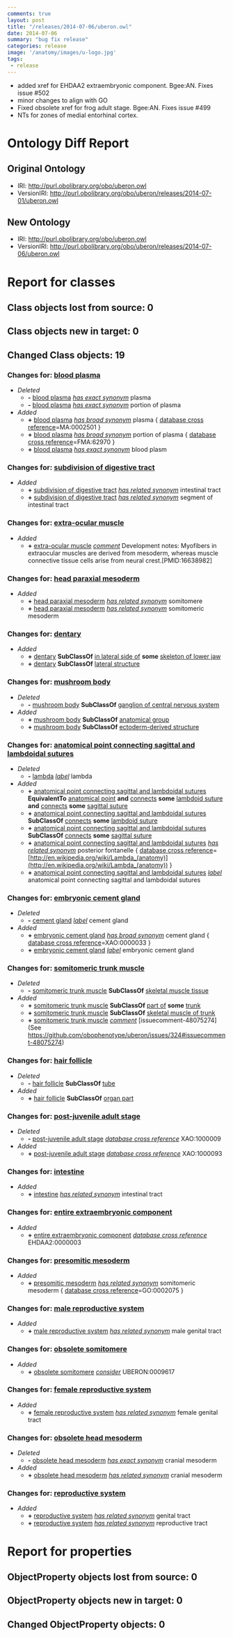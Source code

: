```yaml
---
comments: true
layout: post
title: "/releases/2014-07-06/uberon.owl"
date: 2014-07-06
summary: "bug fix release"
categories: release
image: '/anatomy/images/u-logo.jpg'
tags:
 - release
---
```


 * added xref for EHDAA2 extraembryonic component. Bgee:AN. Fixes issue #502
 * minor changes to align with GO
 * Fixed obsolete xref for frog adult stage. Bgee:AN. Fixes issue #499
 * NTs for zones of medial entorhinal cortex.

# Ontology Diff Report


## Original Ontology

 * IRI: http://purl.obolibrary.org/obo/uberon.owl
 * VersionIRI: http://purl.obolibrary.org/obo/uberon/releases/2014-07-01/uberon.owl

## New Ontology

 * IRI: http://purl.obolibrary.org/obo/uberon.owl
 * VersionIRI: http://purl.obolibrary.org/obo/uberon/releases/2014-07-06/uberon.owl

# Report for classes


## Class objects lost from source: 0


## Class objects new in target: 0


## Changed Class objects: 19


### Changes for: [blood plasma](http://purl.obolibrary.org/obo/UBERON_0001969)

 * _Deleted_
    *  **-** [blood plasma](http://purl.obolibrary.org/obo/UBERON_0001969) *[has exact synonym](http://www.geneontology.org/formats/oboInOwl#hasExactSynonym)* plasma
    *  **-** [blood plasma](http://purl.obolibrary.org/obo/UBERON_0001969) *[has exact synonym](http://www.geneontology.org/formats/oboInOwl#hasExactSynonym)* portion of plasma
 * _Added_
    *  **+** [blood plasma](http://purl.obolibrary.org/obo/UBERON_0001969) *[has broad synonym](http://www.geneontology.org/formats/oboInOwl#hasBroadSynonym)* plasma { [database cross reference](http://www.geneontology.org/formats/oboInOwl#hasDbXref)=MA:0002501 } 
    *  **+** [blood plasma](http://purl.obolibrary.org/obo/UBERON_0001969) *[has broad synonym](http://www.geneontology.org/formats/oboInOwl#hasBroadSynonym)* portion of plasma { [database cross reference](http://www.geneontology.org/formats/oboInOwl#hasDbXref)=FMA:62970 } 
    *  **+** [blood plasma](http://purl.obolibrary.org/obo/UBERON_0001969) *[has exact synonym](http://www.geneontology.org/formats/oboInOwl#hasExactSynonym)* blood plasm

### Changes for: [subdivision of digestive tract](http://purl.obolibrary.org/obo/UBERON_0004921)

 * _Added_
    *  **+** [subdivision of digestive tract](http://purl.obolibrary.org/obo/UBERON_0004921) *[has related synonym](http://www.geneontology.org/formats/oboInOwl#hasRelatedSynonym)* intestinal tract
    *  **+** [subdivision of digestive tract](http://purl.obolibrary.org/obo/UBERON_0004921) *[has related synonym](http://www.geneontology.org/formats/oboInOwl#hasRelatedSynonym)* segment of intestinal tract

### Changes for: [extra-ocular muscle](http://purl.obolibrary.org/obo/UBERON_0001601)

 * _Added_
    *  **+** [extra-ocular muscle](http://purl.obolibrary.org/obo/UBERON_0001601) *[comment](http://www.w3.org/2000/01/rdf-schema#comment)* Development notes: Myofibers in extraocular muscles are derived from mesoderm, whereas muscle connective tissue cells arise from neural crest.[PMID:16638982]

### Changes for: [head paraxial mesoderm](http://purl.obolibrary.org/obo/UBERON_0009617)

 * _Added_
    *  **+** [head paraxial mesoderm](http://purl.obolibrary.org/obo/UBERON_0009617) *[has related synonym](http://www.geneontology.org/formats/oboInOwl#hasRelatedSynonym)* somitomere
    *  **+** [head paraxial mesoderm](http://purl.obolibrary.org/obo/UBERON_0009617) *[has related synonym](http://www.geneontology.org/formats/oboInOwl#hasRelatedSynonym)* somitomeric mesoderm

### Changes for: [dentary](http://purl.obolibrary.org/obo/UBERON_0004742)

 * _Added_
    *  **+** [dentary](http://purl.obolibrary.org/obo/UBERON_0004742) **SubClassOf** [in lateral side of](http://purl.obolibrary.org/obo/BSPO_0000126) **some** [skeleton of lower jaw](http://purl.obolibrary.org/obo/UBERON_0003278)
    *  **+** [dentary](http://purl.obolibrary.org/obo/UBERON_0004742) **SubClassOf** [lateral structure](http://purl.obolibrary.org/obo/UBERON_0015212)

### Changes for: [mushroom body](http://purl.obolibrary.org/obo/UBERON_0001058)

 * _Deleted_
    *  **-** [mushroom body](http://purl.obolibrary.org/obo/UBERON_0001058) **SubClassOf** [ganglion of central nervous system](http://purl.obolibrary.org/obo/UBERON_0003339)
 * _Added_
    *  **+** [mushroom body](http://purl.obolibrary.org/obo/UBERON_0001058) **SubClassOf** [anatomical group](http://purl.obolibrary.org/obo/UBERON_0000480)
    *  **+** [mushroom body](http://purl.obolibrary.org/obo/UBERON_0001058) **SubClassOf** [ectoderm-derived structure](http://purl.obolibrary.org/obo/UBERON_0004121)

### Changes for: [anatomical point connecting sagittal and lambdoidal sutures](http://purl.obolibrary.org/obo/UBERON_0013424)

 * _Deleted_
    *  **-** [lambda](http://purl.obolibrary.org/obo/UBERON_0013424) *[label](http://www.w3.org/2000/01/rdf-schema#label)* lambda
 * _Added_
    *  **+** [anatomical point connecting sagittal and lambdoidal sutures](http://purl.obolibrary.org/obo/UBERON_0013424) **EquivalentTo** [anatomical point](http://purl.obolibrary.org/obo/UBERON_0006983) **and** [connects](http://purl.obolibrary.org/obo/RO_0002176) **some** [lambdoid suture](http://purl.obolibrary.org/obo/UBERON_0002491) **and** [connects](http://purl.obolibrary.org/obo/RO_0002176) **some** [sagittal suture](http://purl.obolibrary.org/obo/UBERON_0002492)
    *  **+** [anatomical point connecting sagittal and lambdoidal sutures](http://purl.obolibrary.org/obo/UBERON_0013424) **SubClassOf** [connects](http://purl.obolibrary.org/obo/RO_0002176) **some** [lambdoid suture](http://purl.obolibrary.org/obo/UBERON_0002491)
    *  **+** [anatomical point connecting sagittal and lambdoidal sutures](http://purl.obolibrary.org/obo/UBERON_0013424) **SubClassOf** [connects](http://purl.obolibrary.org/obo/RO_0002176) **some** [sagittal suture](http://purl.obolibrary.org/obo/UBERON_0002492)
    *  **+** [anatomical point connecting sagittal and lambdoidal sutures](http://purl.obolibrary.org/obo/UBERON_0013424) *[has related synonym](http://www.geneontology.org/formats/oboInOwl#hasRelatedSynonym)* posterior fontanelle { [database cross reference](http://www.geneontology.org/formats/oboInOwl#hasDbXref)=[http://en.wikipedia.org/wiki/Lambda_(anatomy)](http://en.wikipedia.org/wiki/Lambda_(anatomy)) } 
    *  **+** [anatomical point connecting sagittal and lambdoidal sutures](http://purl.obolibrary.org/obo/UBERON_0013424) *[label](http://www.w3.org/2000/01/rdf-schema#label)* anatomical point connecting sagittal and lambdoidal sutures

### Changes for: [embryonic cement gland](http://purl.obolibrary.org/obo/UBERON_0005093)

 * _Deleted_
    *  **-** [cement gland](http://purl.obolibrary.org/obo/UBERON_0005093) *[label](http://www.w3.org/2000/01/rdf-schema#label)* cement gland
 * _Added_
    *  **+** [embryonic cement gland](http://purl.obolibrary.org/obo/UBERON_0005093) *[has broad synonym](http://www.geneontology.org/formats/oboInOwl#hasBroadSynonym)* cement gland  { [database cross reference](http://www.geneontology.org/formats/oboInOwl#hasDbXref)=XAO:0000033 } 
    *  **+** [embryonic cement gland](http://purl.obolibrary.org/obo/UBERON_0005093) *[label](http://www.w3.org/2000/01/rdf-schema#label)* embryonic cement gland

### Changes for: [somitomeric trunk muscle](http://purl.obolibrary.org/obo/UBERON_0004138)

 * _Deleted_
    *  **-** [somitomeric trunk muscle](http://purl.obolibrary.org/obo/UBERON_0004138) **SubClassOf** [skeletal muscle tissue](http://purl.obolibrary.org/obo/UBERON_0001134)
 * _Added_
    *  **+** [somitomeric trunk muscle](http://purl.obolibrary.org/obo/UBERON_0004138) **SubClassOf** [part of](http://purl.obolibrary.org/obo/BFO_0000050) **some** [trunk](http://purl.obolibrary.org/obo/UBERON_0002100)
    *  **+** [somitomeric trunk muscle](http://purl.obolibrary.org/obo/UBERON_0004138) **SubClassOf** [skeletal muscle of trunk](http://purl.obolibrary.org/obo/UBERON_0001774)
    *  **+** [somitomeric trunk muscle](http://purl.obolibrary.org/obo/UBERON_0004138) *[comment](http://www.w3.org/2000/01/rdf-schema#comment)* [issuecomment-48075274](See https://github.com/obophenotype/uberon/issues/324#issuecomment-48075274)

### Changes for: [hair follicle](http://purl.obolibrary.org/obo/UBERON_0002073)

 * _Deleted_
    *  **-** [hair follicle](http://purl.obolibrary.org/obo/UBERON_0002073) **SubClassOf** [tube](http://purl.obolibrary.org/obo/UBERON_0000025)
 * _Added_
    *  **+** [hair follicle](http://purl.obolibrary.org/obo/UBERON_0002073) **SubClassOf** [organ part](http://purl.obolibrary.org/obo/UBERON_0000064)

### Changes for: [post-juvenile adult stage](http://purl.obolibrary.org/obo/UBERON_0000113)

 * _Deleted_
    *  **-** [post-juvenile adult stage](http://purl.obolibrary.org/obo/UBERON_0000113) *[database cross reference](http://www.geneontology.org/formats/oboInOwl#hasDbXref)* XAO:1000009
 * _Added_
    *  **+** [post-juvenile adult stage](http://purl.obolibrary.org/obo/UBERON_0000113) *[database cross reference](http://www.geneontology.org/formats/oboInOwl#hasDbXref)* XAO:1000093

### Changes for: [intestine](http://purl.obolibrary.org/obo/UBERON_0000160)

 * _Added_
    *  **+** [intestine](http://purl.obolibrary.org/obo/UBERON_0000160) *[has related synonym](http://www.geneontology.org/formats/oboInOwl#hasRelatedSynonym)* intestinal tract

### Changes for: [entire extraembryonic component](http://purl.obolibrary.org/obo/UBERON_0016887)

 * _Added_
    *  **+** [entire extraembryonic component](http://purl.obolibrary.org/obo/UBERON_0016887) *[database cross reference](http://www.geneontology.org/formats/oboInOwl#hasDbXref)* EHDAA2:0000003

### Changes for: [presomitic mesoderm](http://purl.obolibrary.org/obo/UBERON_0003059)

 * _Added_
    *  **+** [presomitic mesoderm](http://purl.obolibrary.org/obo/UBERON_0003059) *[has related synonym](http://www.geneontology.org/formats/oboInOwl#hasRelatedSynonym)* somitomeric mesoderm { [database cross reference](http://www.geneontology.org/formats/oboInOwl#hasDbXref)=GO:0002075 } 

### Changes for: [male reproductive system](http://purl.obolibrary.org/obo/UBERON_0000079)

 * _Added_
    *  **+** [male reproductive system](http://purl.obolibrary.org/obo/UBERON_0000079) *[has related synonym](http://www.geneontology.org/formats/oboInOwl#hasRelatedSynonym)* male genital tract

### Changes for: [obsolete somitomere](http://purl.obolibrary.org/obo/UBERON_0005727)

 * _Added_
    *  **+** [obsolete somitomere](http://purl.obolibrary.org/obo/UBERON_0005727) *[consider](http://www.geneontology.org/formats/oboInOwl#consider)* UBERON:0009617

### Changes for: [female reproductive system](http://purl.obolibrary.org/obo/UBERON_0000474)

 * _Added_
    *  **+** [female reproductive system](http://purl.obolibrary.org/obo/UBERON_0000474) *[has related synonym](http://www.geneontology.org/formats/oboInOwl#hasRelatedSynonym)* female genital tract

### Changes for: [obsolete head mesoderm](http://purl.obolibrary.org/obo/UBERON_0005280)

 * _Deleted_
    *  **-** [obsolete head mesoderm](http://purl.obolibrary.org/obo/UBERON_0005280) *[has exact synonym](http://www.geneontology.org/formats/oboInOwl#hasExactSynonym)* cranial mesoderm
 * _Added_
    *  **+** [obsolete head mesoderm](http://purl.obolibrary.org/obo/UBERON_0005280) *[has related synonym](http://www.geneontology.org/formats/oboInOwl#hasRelatedSynonym)* cranial mesoderm

### Changes for: [reproductive system](http://purl.obolibrary.org/obo/UBERON_0000990)

 * _Added_
    *  **+** [reproductive system](http://purl.obolibrary.org/obo/UBERON_0000990) *[has related synonym](http://www.geneontology.org/formats/oboInOwl#hasRelatedSynonym)* genital tract
    *  **+** [reproductive system](http://purl.obolibrary.org/obo/UBERON_0000990) *[has related synonym](http://www.geneontology.org/formats/oboInOwl#hasRelatedSynonym)* reproductive tract

# Report for properties


## ObjectProperty objects lost from source: 0


## ObjectProperty objects new in target: 0


## Changed ObjectProperty objects: 0

